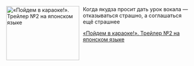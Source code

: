 <!--2025-07-02 23:00:59-->
<div class="yb">
  <div class="rss kino_kino"><a href="https://www.kino-teatr.ru/video/50939/" title="«Пойдем в караоке&#33;». Трейлер №2 на японском языке"><img src="https://www.kino-teatr.ru/video/9/3/50939/poster.jpg" width="196" height="147" align="left" hspace="5" style="margin: 0px 10px 0px 5px" alt="«Пойдем в караоке&#33;». Трейлер №2 на японском языке"/></a>Когда якудза просит дать урок вокала — отказываться страшно, а соглашаться ещё страшнее <p class="titl"><a href="https://www.kino-teatr.ru/video/50939/">«Пойдем в караоке!». Трейлер №2 на японском языке</a></p></div>
</div>
